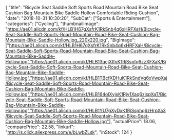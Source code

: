 {
	"title": "Bicycle Seat Saddle Soft Sports Road Mountain Road Bike Seat Cushion Bag Mountain Bike Saddle Hollow Comfortable Riding Cushion",
	"date": "2018-10-31 10:30:20",
	"SubCat": ["Sports & Entertainment"],
	"categories": ["Cycling"],
	"thumbnailImage": "https://ae01.alicdn.com/kf/HLB1H67gXsfrK1RkSnb4q6xHRFXaH/Bicycle-Seat-Saddle-Soft-Sports-Road-Mountain-Road-Bike-Seat-Cushion-Bag-Mountain-Bike-Saddle-Hollow.jpg_220x220.jpg",
	"BigImage": ["https://ae01.alicdn.com/kf/HLB1H67gXsfrK1RkSnb4q6xHRFXaH/Bicycle-Seat-Saddle-Soft-Sports-Road-Mountain-Road-Bike-Seat-Cushion-Bag-Mountain-Bike-Saddle-Hollow.jpg","https://ae01.alicdn.com/kf/HLB13qcjXtfvK1RjSspfq6zzXFXaK/Bicycle-Seat-Saddle-Soft-Sports-Road-Mountain-Road-Bike-Seat-Cushion-Bag-Mountain-Bike-Saddle-Hollow.jpg","https://ae01.alicdn.com/kf/HLB1TBcfXDHuK1RkSndVq6xVwpXaj/Bicycle-Seat-Saddle-Soft-Sports-Road-Mountain-Road-Bike-Seat-Cushion-Bag-Mountain-Bike-Saddle-Hollow.jpg","https://ae01.alicdn.com/kf/HLB164olXvjsK1Rjy1Xaq6zispXaT/Bicycle-Seat-Saddle-Soft-Sports-Road-Mountain-Road-Bike-Seat-Cushion-Bag-Mountain-Bike-Saddle-Hollow.jpg","https://ae01.alicdn.com/kf/HLB1YU7gXyDxK1RjSsphq6zHrpXa3/Bicycle-Seat-Saddle-Soft-Sports-Road-Mountain-Road-Bike-Seat-Cushion-Bag-Mountain-Bike-Saddle-Hollow.jpg"],
	"actualPrice": 18.06,
	"comparePrice": 22.58,
	"linkurl": "http://s.click.aliexpress.com/e/bLwbZLsk",
	"inStock": 124
}
